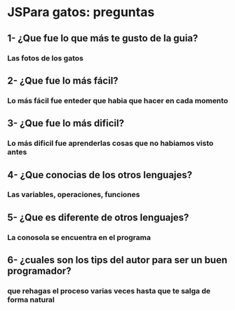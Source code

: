 # JSPara gatos: preguntas
## 1- ¿Que fue lo que más te gusto de la guia?<br/>
### Las fotos de los gatos<br/>
## 2- ¿Que fue lo más fácil?<br/>
### Lo más fácil fue enteder que habia que hacer en cada momento<br/>
## 3- ¿Que fue lo más dificil?<br/>
### Lo más dificil fue aprenderlas cosas que no habiamos visto antes<br/>
## 4- ¿Que conocias de los otros lenguajes?<br/>
### Las variables, operaciones, funciones<br/>
## 5- ¿Que es diferente de otros lenguajes?<br/>
### La conosola se encuentra en el programa<br/>
## 6- ¿cuales son los tips del autor para ser un buen programador?<br/>
### que rehagas el proceso varias veces hasta que te salga de forma natural
